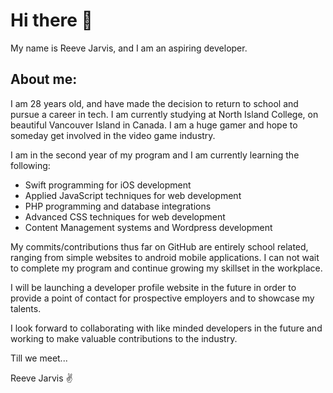# Hi there 👋 

My name is Reeve Jarvis, and I am an aspiring developer.


## About me:

I am 28 years old, and have made the decision to return to school and pursue a career in tech. I am currently studying at North Island College, on beautiful Vancouver Island in Canada. I am a huge gamer and hope to someday get involved in the video game industry.

I am in the second year of my program and I am currently learning the following:

 - Swift programming for iOS development
 - Applied JavaScript techniques for web development
 - PHP programming and database integrations
 - Advanced CSS techniques for web development
 - Content Management systems and Wordpress development

My commits/contributions thus far on GitHub are entirely school related, ranging from simple websites to android mobile applications. I can not wait to complete my program and continue growing my skillset in the workplace. 

I will be launching a developer profile website in the future in order to provide a point of contact for prospective employers and to showcase my talents.

I look forward to collaborating with like minded developers in the future and working to make valuable contributions to the industry.

Till we meet...

Reeve Jarvis ✌️

<!--
**ItsJustJarvis/ItsJustJarvis** is a ✨ _special_ ✨ repository because its `README.md` (this file) appears on your GitHub profile.

Here are some ideas to get you started:

- 🔭 I’m currently working on ...
- 🌱 I’m currently learning ...
- 👯 I’m looking to collaborate on ...
- 🤔 I’m looking for help with ...
- 💬 Ask me about ...
- 📫 How to reach me: ...
- 😄 Pronouns: ...
- ⚡ Fun fact: ...
-->

